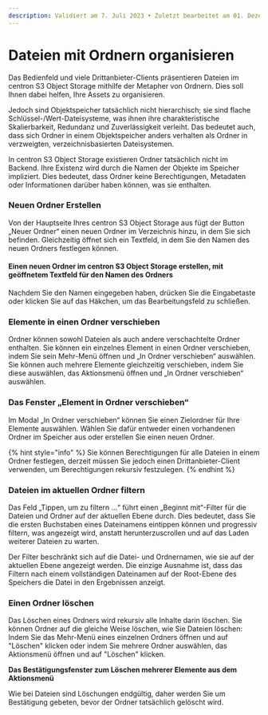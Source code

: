 ```yaml
---
description: Validiert am 7. Juli 2023 • Zuletzt bearbeitet am 01. Dezember 2023
---
```


# Dateien mit Ordnern organisieren

Das Bedienfeld und viele Drittanbieter-Clients präsentieren Dateien im centron S3 Object Storage mithilfe der Metapher von Ordnern. Dies soll Ihnen dabei helfen, Ihre Assets zu organisieren.

Jedoch sind Objektspeicher tatsächlich nicht hierarchisch; sie sind flache Schlüssel-/Wert-Dateisysteme, was ihnen ihre charakteristische Skalierbarkeit, Redundanz und Zuverlässigkeit verleiht. Das bedeutet auch, dass sich Ordner in einem Objektspeicher anders verhalten als Ordner in verzweigten, verzeichnisbasierten Dateisystemen.

In centron S3 Object Storage existieren Ordner tatsächlich nicht im Backend. Ihre Existenz wird durch die Namen der Objekte im Speicher impliziert. Dies bedeutet, dass Ordner keine Berechtigungen, Metadaten oder Informationen darüber haben können, was sie enthalten.



### Neuen Ordner Erstellen&#x20;

Von der Hauptseite Ihres centron S3 Object Storage aus fügt der Button „Neuer Ordner“ einen neuen Ordner im Verzeichnis hinzu, in dem Sie sich befinden. Gleichzeitig öffnet sich ein Textfeld, in dem Sie den Namen des neuen Ordners festlegen können.

#### Einen neuen Ordner im centron S3 Object Storage erstellen, mit geöffnetem Textfeld für den Namen des Ordners&#x20;

Nachdem Sie den Namen eingegeben haben, drücken Sie die Eingabetaste oder klicken Sie auf das Häkchen, um das Bearbeitungsfeld zu schließen.



### Elemente in einen Ordner verschieben&#x20;

Ordner können sowohl Dateien als auch andere verschachtelte Ordner enthalten. Sie können ein einzelnes Element in einen Ordner verschieben, indem Sie sein Mehr-Menü öffnen und „In Ordner verschieben“ auswählen. Sie können auch mehrere Elemente gleichzeitig verschieben, indem Sie diese auswählen, das Aktionsmenü öffnen und „In Ordner verschieben“ auswählen.



### Das Fenster „Element in Ordner verschieben“&#x20;

Im Modal „In Ordner verschieben“ können Sie einen Zielordner für Ihre Elemente auswählen. Wählen Sie dafür entweder einen vorhandenen Ordner im Speicher aus oder erstellen Sie einen neuen Ordner.

{% hint style="info" %}
Sie können Berechtigungen für alle Dateien in einem Ordner festlegen, derzeit müssen Sie jedoch einen Drittanbieter-Client verwenden, um Berechtigungen rekursiv festzulegen.&#x20;
{% endhint %}

### Dateien im aktuellen Ordner filtern&#x20;

Das Feld „Tippen, um zu filtern ...“ führt einen „Beginnt mit“-Filter für die Dateien und Ordner auf der aktuellen Ebene durch. Dies bedeutet, dass Sie die ersten Buchstaben eines Dateinamens eintippen können und progressiv filtern, was angezeigt wird, anstatt herunterzuscrollen und auf das Laden weiterer Dateien zu warten.

Der Filter beschränkt sich auf die Datei- und Ordnernamen, wie sie auf der aktuellen Ebene angezeigt werden. Die einzige Ausnahme ist, dass das Filtern nach einem vollständigen Dateinamen auf der Root-Ebene des Speichers die Datei in den Ergebnissen anzeigt.



### Einen Ordner löschen&#x20;

Das Löschen eines Ordners wird rekursiv alle Inhalte darin löschen. Sie können Ordner auf die gleiche Weise löschen, wie Sie Dateien löschen: Indem Sie das Mehr-Menü eines einzelnen Ordners öffnen und auf "Löschen" klicken oder indem Sie mehrere Ordner auswählen, das Aktionsmenü öffnen und auf "Löschen" klicken.

**Das Bestätigungsfenster zum Löschen mehrerer Elemente aus dem Aktionsmenü**&#x20;

Wie bei Dateien sind Löschungen endgültig, daher werden Sie um Bestätigung gebeten, bevor der Ordner tatsächlich gelöscht wird.
